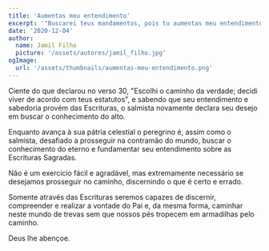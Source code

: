 ```yaml
---
title: 'Aumentas meu entendimento'
excerpt: '"Buscarei teus mandamentos, pois tu aumentas meu entendimento" Salmo 119.32'
date: '2020-12-04'
author:
  name: Jamil Filho
  picture: '/assets/autores/jamil_filho.jpg'
ogImage:
  url: '/assets/thumbnails/aumentas-meu-entendimento.png'
---
```


Ciente do que declarou no verso 30, "Escolhi o caminho da verdade; decidi viver de acordo com teus estatutos", e sabendo que seu entendimento e sabedoria provém das Escrituras, o salmista novamente declara seu desejo em buscar o conhecimento do alto.

Enquanto avança à sua pátria celestial o peregrino é, assim como o salmista, desafiado a prosseguir na contramão do mundo, buscar o conhecimento do eterno e fundamentar seu entendimento sobre as Escrituras Sagradas.

Não é um exercício fácil e agradável, mas extremamente necessário se desejamos prosseguir no caminho, discernindo o que é certo e errado.

Somente através das Escrituras seremos capazes de discernir, compreender e realizar a vontade do Pai e, da mesma forma, caminhar neste mundo de trevas sem que nossos pés tropecem em armadilhas pelo caminho.

Deus lhe abençoe.